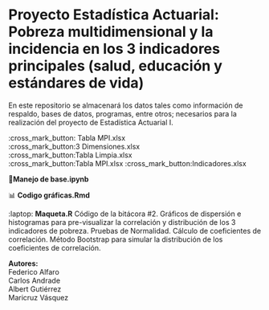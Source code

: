 # Proyecto Estadística Actuarial: Pobreza multidimensional y la incidencia en los 3 indicadores principales (salud, educación y estándares de vida)
En este repositorio se almacenará los datos tales como información de respaldo, bases de datos, programas, entre otros; necesarios para la realización del proyecto de Estadística Actuarial I.  
 
:cross_mark_button: Tabla MPI.xlsx  
:cross_mark_button:3 Dimensiones.xlsx  
:cross_mark_button:Tabla Limpia.xlsx  
:cross_mark_button:Tabla MPI.xlsx
:cross_mark_button:Indicadores.xlsx 

:open_file_folder:**Manejo de base.ipynb** 

:bar_chart: **Codigo gráficas.Rmd**  

:laptop: **Maqueta.R** Código de la bitácora #2. Gráficos de dispersión e histogramas para pre-visualizar la correlación y distribución de los 3 indicadores de pobreza. Pruebas de Normalidad. Cálculo de coeficientes de correlación. Método Bootstrap para simular la distribución de los coeficientes de correlación.

  




**Autores:**  
Federico Alfaro  
Carlos Andrade  
Albert Gutiérrez  
Maricruz Vásquez  
